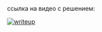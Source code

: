 ссылка на видео с решением:

[![writeup](https://img.youtube.com/vi/02Hzh4wg4Ic/maxresdefault.jpg)](https://www.youtube.com/watch?v=02Hzh4wg4Ic)
